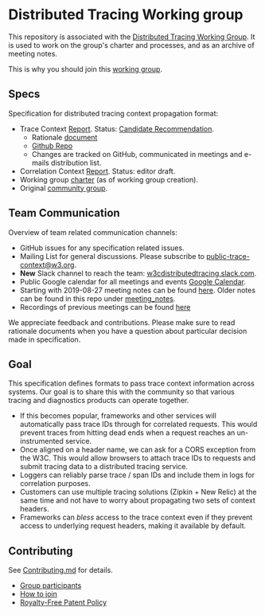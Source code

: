 # Distributed Tracing Working group

This repository is associated with the [Distributed Tracing Working
Group](https://www.w3.org/2018/distributed-tracing/). It is used to work on
the group's charter and processes, and as an archive of meeting notes.

This is why you should join this [working group](WELCOME.md).

## Specs

Specification for distributed tracing context propagation format:

- Trace Context
  [Report](https://w3c.github.io/trace-context/).
  Status: [Candidate Recommendation](https://www.w3.org/2017/Process-20170301/#candidate-recommendation).
  - Rationale [document](https://github.com/w3c/trace-context/blob/master/spec/21-http_header_format_rationale.md)
  - [Github Repo](https://github.com/w3c/trace-context)
  - Changes are tracked on GitHub, communicated in meetings and e-mails
    distribution list.
- Correlation Context
  [Report](https://w3c.github.io/correlation-context/).
  Status: editor draft.
- Working group [charter](https://www.w3.org/2018/07/distributed-tracing.html) (as of working group creation).
- Original [community group](https://www.w3.org/community/trace-context/).

## Team Communication

Overview of team related communication channels:

- GitHub issues for any specification related issues.
- Mailing List for general discussions. Please subscribe to
  [public-trace-context@w3.org](http://lists.w3.org/Archives/Public/public-trace-context/).
- **New** Slack channel to reach the team:
  [w3cdistributedtracing.slack.com](https://w3cdistributedtracing.slack.com).
- Public Google calendar for all meetings and events [Google
  Calendar](https://calendar.google.com/calendar/embed?src=dynatrace.com_5a09qhua6fh7jb23h7vdjg6veg%40group.calendar.google.com).
- Starting with 2019-08-27 meeting notes can be found [here](https://docs.google.com/document/d/12AAIbnkt_AH1YjZwUwxirX_7WA7aWOSXpDweCgfqIiQ/edit?usp=sharing). Older notes can be found in this repo under [meeting_notes](./meeting_notes).
- Recordings of previous meetings can be found [here](https://drive.google.com/drive/folders/1MQ-XnXVGjux2KH7FPp7mFGRDZHCx_HMH?usp=sharing)

We appreciate feedback and contributions. Please make sure to read rationale documents when you have a question about particular
decision made in specification.

## Goal

This specification defines formats to pass trace context information across systems. Our goal is
to share this with the community so that various tracing and diagnostics products can operate
together.

- If this becomes popular, frameworks and other services will automatically pass
  trace IDs through for correlated requests. This would prevent traces from
  hitting dead ends when a request reaches an un-instrumented service.
- Once aligned on a header name, we can ask for a CORS exception from the W3C.
  This would allow browsers to attach trace IDs to requests and submit tracing
  data to a distributed tracing service.
- Loggers can reliably parse trace / span IDs and include them in logs for
  correlation purposes.
- Customers can use multiple tracing solutions (Zipkin + New Relic) at the same
  time and not have to worry about propagating two sets of context headers.
- Frameworks can *bless* access to the trace context even if they prevent access
  to underlying request headers, making it available by default.

## Contributing

See [Contributing.md](CONTRIBUTING.md) for details.

- [Group participants](https://www.w3.org/2000/09/dbwg/details?group=108594&order=org&public=1)
- [How to join](https://www.w3.org/2004/01/pp-impl/108594/join)
- [Royalty-Free Patent Policy](https://www.w3.org/2004/01/pp-impl/108594/status)
